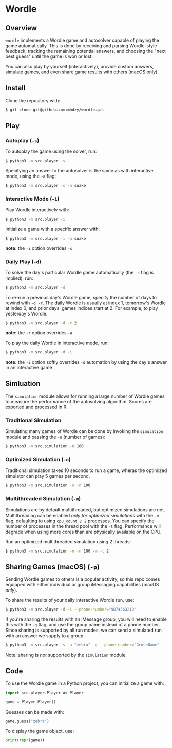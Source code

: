 # Wordle

## Overview
`wordle` implements a Wordle game and autosolver capable of playing the game automatically. This is done by receiving and parsing Wordle-style feedback, tracking the remaining potential answers, and choosing the "next best guess" until the game is won or lost. 

You can also play by yourself (interactively), provide custom answers, simulate games, and even share game results with others (macOS only).

## Install
Clone the repository with:

```sh
$ git clone git@github.com:mhdzy/wordle.git
```

## Play

### Autoplay (`-s`)
To autoplay the game using the solver, run:

```sh
$ python3 -m src.player -s
```

Specifying an answer to the autosolver is the same as with interactive mode, using the `-a` flag:

```sh
$ python3 -m src.player -s -a snake
```

### Interactive Mode (`-i`)

Play Wordle interactively with:

```sh
$ python3 -m src.player -i
```

Initialize a game with a specific answer with:

```sh
$ python3 -m src.player -i -a snake
```

**note:** the `-i` option overrides `-s`

### Daily Play (`-d`)
To solve the day's particular Wordle game automatically (the `-s` flag is implied), run:

```sh
$ python3 -m src.player -d
```

To re-run a previous day's Wordle game, specify the number of days to rewind with `-d -r`. The daily Wordle is usually at index 1, tomorrow's Wordle at index 0, and prior days' games indices start at 2. For example, to play yesterday's Wordle:
```sh
$ python3 -m src.player -d -r 2
```

**note:** the `-r` option overrides `-a`

To play the daily Wordle in interactive mode, run:

```sh
$ python3 -m src.player -d -i
```

**note:** the `-i` option softly overrides `-d` automation by using the day's answer in an interactive game

## Simluation
The `simulation` module allows for running a large number of Wordle games to measure the performance of the autosolving algorithm. Scores are exported and processed in R.

### Traditional Simulation
Simulating many games of Wordle can be done by invoking the `simulation` module and passing the `-n` (number of games):

```sh
$ python3 -m src.simulation -n 100
```

### Optimized Simulation (`-o`)
Traditional simulation takes 10 seconds to run a game, wheras the optimized simulator can play 5 games per second. 

```sh
$ python3 -m src.simulation -o -n 100
```

### Multithreaded Simulation (`-m`)
Simulations are by default multithreaded, but optimized simulations are not. Multithreading can be enabled *only for optimized simulations* with the `-m` flag, defaulting to using `cpu_count / 2` processes. You can specify the number of processes in the thread pool with the `-t` flag. Performance will degrade when using more cores than are physically available on the CPU.

Run an optimized multithreaded simulation using 2 threads:

```sh
$ python3 -m src.simulation -o -n 100 -m -t 2
```

## Sharing Games (macOS) (`-p`)
Sending Wordle games to others is a popular activity, so this repo comes equipped with either individual or group iMessaging capabilities (macOS *only*). 

To share the results of your daily interactive Wordle run, use:

```sh
$ python3 -m src.player -d -i --phone-number="9874563210"
```

If you're sharing the results with an iMessage group, you will need to enable this with the `-g` flag, and use the group name instead of a phone number. Since sharing is supported by all run modes, we can send a simulated run with an answer we supply to a group:

```sh
$ python3 -m src.player -s -a "zebra" -g --phone_number="GroupName"
```

Note: sharing is *not* supported by the `simulation` module.

## Code

To use the Wordle game in a Python project, you can initialize a game with:

```py
import src.player.Player as Player

game = Player.Player()
```

Guesses can be made with:

```py
game.guess("zebra")
```

To display the game object, use:

```py
print(repr(game))
```
